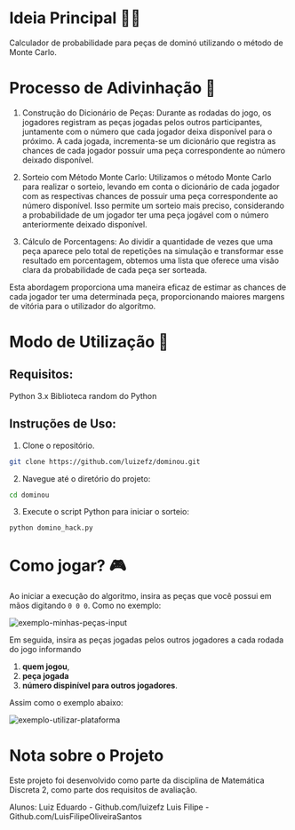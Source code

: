 # Ideia Principal 👨‍💻

Calculador de probabilidade para peças de dominó utilizando o método de Monte Carlo.


# Processo de Adivinhação 🔮

1. Construção do Dicionário de Peças:
Durante as rodadas do jogo, os jogadores registram as peças jogadas pelos outros participantes, juntamente com o número que cada jogador deixa disponível para o próximo. A cada jogada, incrementa-se um dicionário que registra as chances de cada jogador possuir uma peça correspondente ao número deixado disponível.

2. Sorteio com Método Monte Carlo:
Utilizamos o método Monte Carlo para realizar o sorteio, levando em conta o dicionário de cada jogador com as respectivas chances de possuir uma peça correspondente ao número disponível. Isso permite um sorteio mais preciso, considerando a probabilidade de um jogador ter uma peça jogável com o número anteriormente deixado disponível.

3. Cálculo de Porcentagens:
Ao dividir a quantidade de vezes que uma peça aparece pelo total de repetições na simulação e transformar esse resultado em porcentagem, obtemos uma lista que oferece uma visão clara da probabilidade de cada peça ser sorteada.

Esta abordagem proporciona uma maneira eficaz de estimar as chances de cada jogador ter uma determinada peça, proporcionando maiores margens de vitória para o utilizador do algorítmo.

# Modo de Utilização 🚀

## Requisitos:
Python 3.x
Biblioteca random do Python

## Instruções de Uso:

1. Clone o repositório.

```bash
git clone https://github.com/luizefz/dominou.git
```

2. Navegue até o diretório do projeto:

```bash
cd dominou
```

3. Execute o script Python para iniciar o sorteio:

```bash
python domino_hack.py 
```

# Como jogar? 🎮

Ao iniciar a execução do algoritmo, insira as peças que você possui em mãos digitando `0 0 0`. Como no exemplo:

![exemplo-minhas-peças-input](https://github.com/Luizefz/dominou/assets/67990430/c1ece647-0f51-4d90-b2cf-136911bee7e1)

Em seguida, insira as peças jogadas pelos outros jogadores a cada rodada do jogo informando 

1. **quem jogou**,
2. **peça jogada**
3. **número dispinível para outros jogadores**.
   
Assim como o exemplo abaixo:

![exemplo-utilizar-plataforma](https://github.com/Luizefz/dominou/assets/67990430/dde0bffa-d1fb-425e-b838-67c628761380)


# Nota sobre o Projeto 
Este projeto foi desenvolvido como parte da disciplina de Matemática Discreta 2, como parte dos requisitos de avaliação.

Alunos:
Luiz Eduardo - Github.com/luizefz
Luis Filipe - Github.com/LuisFilipeOliveiraSantos